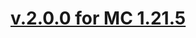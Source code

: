 # [v.2.0.0 for MC 1.21.5](https://github.com/XxRexRaptorxX/Lexicon/compare/v.2.0.0-dev1...v.2.0.0-dev3)

